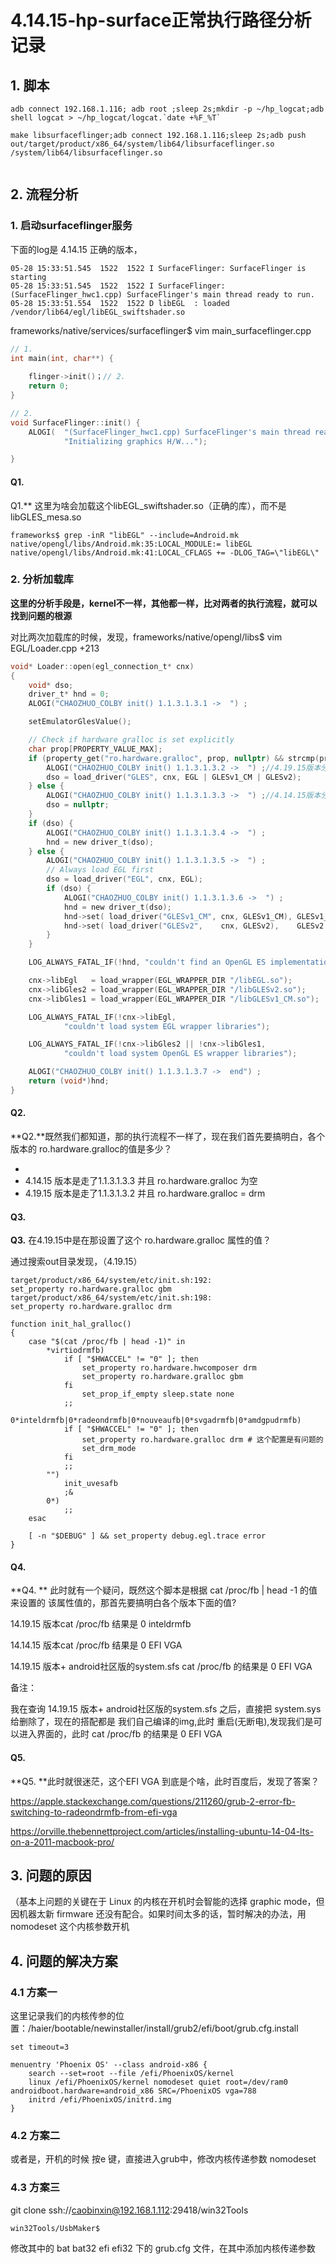 # 4.14.15-hp-surface正常执行路径分析记录

## 1. 脚本

```shell
adb connect 192.168.1.116; adb root ;sleep 2s;mkdir -p ~/hp_logcat;adb shell logcat > ~/hp_logcat/logcat.`date +%F_%T`

make libsurfaceflinger;adb connect 192.168.1.116;sleep 2s;adb push out/target/product/x86_64/system/lib64/libsurfaceflinger.so /system/lib64/libsurfaceflinger.so


```

## 2. 流程分析

### 1. 启动surfaceflinger服务

下面的log是 4.14.15 正确的版本，

```shell
05-28 15:33:51.545  1522  1522 I SurfaceFlinger: SurfaceFlinger is starting
05-28 15:33:51.545  1522  1522 I SurfaceFlinger: (SurfaceFlinger_hwc1.cpp) SurfaceFlinger's main thread ready to run. 
05-28 15:33:51.554  1522  1522 D libEGL  : loaded /vendor/lib64/egl/libEGL_swiftshader.so
```



frameworks/native/services/surfaceflinger$ vim main_surfaceflinger.cpp

```c
// 1. 
int main(int, char**) {
    
    flinger->init()；// 2. 
    return 0;
} 

// 2. 
void SurfaceFlinger::init() {                                                                                         
    ALOGI(  "(SurfaceFlinger_hwc1.cpp) SurfaceFlinger's main thread ready to run. "
            "Initializing graphics H/W...");

}
```

#### Q1.

Q1.** 这里为啥会加载这个libEGL_swiftshader.so（正确的库），而不是 libGLES_mesa.so

```shell
frameworks$ grep -inR "libEGL" --include=Android.mk
native/opengl/libs/Android.mk:35:LOCAL_MODULE:= libEGL
native/opengl/libs/Android.mk:41:LOCAL_CFLAGS += -DLOG_TAG=\"libEGL\"
```

### 2. 分析加载库

**这里的分析手段是，kernel不一样，其他都一样，比对两者的执行流程，就可以找到问题的根源**

对比两次加载库的时候，发现，frameworks/native/opengl/libs$ vim EGL/Loader.cpp +213

```c
void* Loader::open(egl_connection_t* cnx)
{
    void* dso;                                                                                                        
    driver_t* hnd = 0;
    ALOGI("CHAOZHUO_COLBY init() 1.1.3.1.3.1 ->  ") ;

    setEmulatorGlesValue();

    // Check if hardware gralloc is set explicitly
    char prop[PROPERTY_VALUE_MAX];
    if (property_get("ro.hardware.gralloc", prop, nullptr) && strcmp(prop, "default")) {
        ALOGI("CHAOZHUO_COLBY init() 1.1.3.1.3.2 ->  ") ;//4.19.15版本分支
        dso = load_driver("GLES", cnx, EGL | GLESv1_CM | GLESv2);
    } else {
        ALOGI("CHAOZHUO_COLBY init() 1.1.3.1.3.3 ->  ") ;//4.14.15版本分支
        dso = nullptr;
    }   
    if (dso) {
        ALOGI("CHAOZHUO_COLBY init() 1.1.3.1.3.4 ->  ") ;
        hnd = new driver_t(dso);
    } else {
        ALOGI("CHAOZHUO_COLBY init() 1.1.3.1.3.5 ->  ") ;
        // Always load EGL first
        dso = load_driver("EGL", cnx, EGL);
        if (dso) {
            ALOGI("CHAOZHUO_COLBY init() 1.1.3.1.3.6 ->  ") ;
            hnd = new driver_t(dso);
            hnd->set( load_driver("GLESv1_CM", cnx, GLESv1_CM), GLESv1_CM );
            hnd->set( load_driver("GLESv2",    cnx, GLESv2),    GLESv2 );
        }
    }   

    LOG_ALWAYS_FATAL_IF(!hnd, "couldn't find an OpenGL ES implementation");

    cnx->libEgl   = load_wrapper(EGL_WRAPPER_DIR "/libEGL.so");
    cnx->libGles2 = load_wrapper(EGL_WRAPPER_DIR "/libGLESv2.so");
    cnx->libGles1 = load_wrapper(EGL_WRAPPER_DIR "/libGLESv1_CM.so");

    LOG_ALWAYS_FATAL_IF(!cnx->libEgl,
            "couldn't load system EGL wrapper libraries");

    LOG_ALWAYS_FATAL_IF(!cnx->libGles2 || !cnx->libGles1,
            "couldn't load system OpenGL ES wrapper libraries");

    ALOGI("CHAOZHUO_COLBY init() 1.1.3.1.3.7 ->  end") ;
    return (void*)hnd;
}
```

#### Q2. 

**Q2.**既然我们都知道，那的执行流程不一样了，现在我们首先要搞明白，各个版本的 ro.hardware.gralloc的值是多少？ 

- 
- 4.14.15 版本是走了1.1.3.1.3.3  并且 ro.hardware.gralloc 为空
- 4.19.15 版本是走了1.1.3.1.3.2  并且 ro.hardware.gralloc = drm

#### Q3. 

**Q3.** 在4.19.15中是在那设置了这个  ro.hardware.gralloc 属性的值？

通过搜索out目录发现，（4.19.15）

```shell
target/product/x86_64/system/etc/init.sh:192:				set_property ro.hardware.gralloc gbm
target/product/x86_64/system/etc/init.sh:198:				set_property ro.hardware.gralloc drm
```

```shell
function init_hal_gralloc()
{
    case "$(cat /proc/fb | head -1)" in
        *virtiodrmfb)                                                                                                 
            if [ "$HWACCEL" != "0" ]; then
                set_property ro.hardware.hwcomposer drm 
                set_property ro.hardware.gralloc gbm 
            fi  
                set_prop_if_empty sleep.state none
            ;;  
        0*inteldrmfb|0*radeondrmfb|0*nouveaufb|0*svgadrmfb|0*amdgpudrmfb)
            if [ "$HWACCEL" != "0" ]; then
                set_property ro.hardware.gralloc drm # 这个配置是有问题的
                set_drm_mode
            fi  
            ;;  
        "") 
            init_uvesafb
            ;&  
        0*)
            ;;
    esac

    [ -n "$DEBUG" ] && set_property debug.egl.trace error
}
```

#### Q4. 

**Q4. ** 此时就有一个疑问，既然这个脚本是根据 cat /proc/fb | head -1 的值来设置的 该属性值的，那首先要搞明白各个版本下面的值?

14.19.15 版本cat /proc/fb 结果是 0 inteldrmfb

14.14.15 版本cat /proc/fb 结果是 0 EFI VGA

14.19.15 版本+ android社区版的system.sfs  cat /proc/fb 的结果是 0 EFI VGA

备注：

我在查询 14.19.15 版本+ android社区版的system.sfs 之后，直接把 system.sys给删除了，现在的搭配都是 我们自己编译的img,此时 重启(无断电),发现我们是可以进入界面的，此时 cat /proc/fb 的结果是 0 EFI VGA

#### Q5. 

**Q5. **此时就很迷茫，这个EFI VGA 到底是个啥，此时百度后，发现了答案？

https://apple.stackexchange.com/questions/211260/grub-2-error-fb-switching-to-radeondrmfb-from-efi-vga

https://orville.thebennettproject.com/articles/installing-ubuntu-14-04-lts-on-a-2011-macbook-pro/



## 3. 问题的原因

（基本上问题的关键在于 Linux 的内核在开机时会智能的选择 graphic mode，但因机器太新 firmware 还没有配合。如果时间太多的话，暂时解决的办法，用 nomodeset 这个内核参数开机

## 4. 问题的解决方案

### 4.1 方案一

这里记录我们的内核传参的位置：/haier/bootable/newinstaller/install/grub2/efi/boot/grub.cfg.install

```shell
set timeout=3

menuentry 'Phoenix OS' --class android-x86 {
    search --set=root --file /efi/PhoenixOS/kernel                                                                    
    linux /efi/PhoenixOS/kernel nomodeset quiet root=/dev/ram0 androidboot.hardware=android_x86 SRC=/PhoenixOS vga=788
    initrd /efi/PhoenixOS/initrd.img
}
```

### 4.2 方案二

或者是，开机的时候 按e 键，直接进入grub中，修改内核传递参数 nomodeset

### 4.3 方案三

git clone ssh://caobinxin@192.168.1.112:29418/win32Tools

```shell
win32Tools/UsbMaker$

```

修改其中的 bat bat32 efi efi32 下的  grub.cfg 文件，在其中添加内核传递参数

